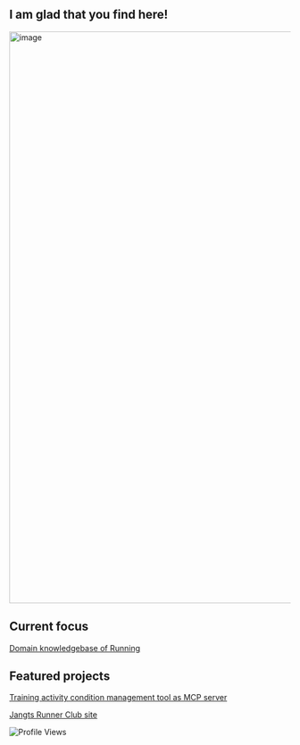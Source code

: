 ## I am glad that you find here!

<img width="1024" height="1024" alt="image" src="https://github.com/user-attachments/assets/48e97c32-8b19-43aa-9132-8771092a3c5a" />

## Current focus
[Domain knowledgebase of Running](https://github.com/sojakaese/sojakaese/edit/main/README.md)

## Featured projects
[Training activity condition management tool as MCP server](https://github.com/sojakaese/training-condition-check-mcp)

[Jangts Runner Club site](https://github.com/sojakaese/sojakaese/edit/main/README.md)


![Profile Views](https://komarev.com/ghpvc/?username=sojakaese)
